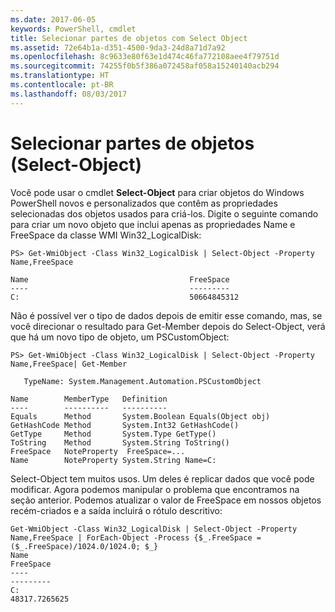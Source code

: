 ```yaml
---
ms.date: 2017-06-05
keywords: PowerShell, cmdlet
title: Selecionar partes de objetos com Select Object
ms.assetid: 72e64b1a-d351-4500-9da3-24d8a71d7a92
ms.openlocfilehash: 8c9633e80f63e1d474c46fa772108aee4f79751d
ms.sourcegitcommit: 74255f0b5f386a072458af058a15240140acb294
ms.translationtype: HT
ms.contentlocale: pt-BR
ms.lasthandoff: 08/03/2017
---
```

# <a name="selecting-parts-of-objects-select-object"></a>Selecionar partes de objetos (Select-Object)
Você pode usar o cmdlet **Select-Object** para criar objetos do Windows PowerShell novos e personalizados que contêm as propriedades selecionadas dos objetos usados para criá-los. Digite o seguinte comando para criar um novo objeto que inclui apenas as propriedades Name e FreeSpace da classe WMI Win32_LogicalDisk:

```
PS> Get-WmiObject -Class Win32_LogicalDisk | Select-Object -Property Name,FreeSpace

Name                                    FreeSpace
----                                    ---------
C:                                      50664845312
```

Não é possível ver o tipo de dados depois de emitir esse comando, mas, se você direcionar o resultado para Get-Member depois do Select-Object, verá que há um novo tipo de objeto, um PSCustomObject:

```
PS> Get-WmiObject -Class Win32_LogicalDisk | Select-Object -Property Name,FreeSpace| Get-Member

   TypeName: System.Management.Automation.PSCustomObject

Name        MemberType   Definition
----        ----------   ----------
Equals      Method       System.Boolean Equals(Object obj)
GetHashCode Method       System.Int32 GetHashCode()
GetType     Method       System.Type GetType()
ToString    Method       System.String ToString()
FreeSpace   NoteProperty  FreeSpace=...
Name        NoteProperty System.String Name=C:
```

Select-Object tem muitos usos. Um deles é replicar dados que você pode modificar. Agora podemos manipular o problema que encontramos na seção anterior. Podemos atualizar o valor de FreeSpace em nossos objetos recém-criados e a saída incluirá o rótulo descritivo:

```
Get-WmiObject -Class Win32_LogicalDisk | Select-Object -Property Name,FreeSpace | ForEach-Object -Process {$_.FreeSpace = ($_.FreeSpace)/1024.0/1024.0; $_}
Name                                                                  FreeSpace
----                                                                  ---------
C:                                                                48317.7265625
```


